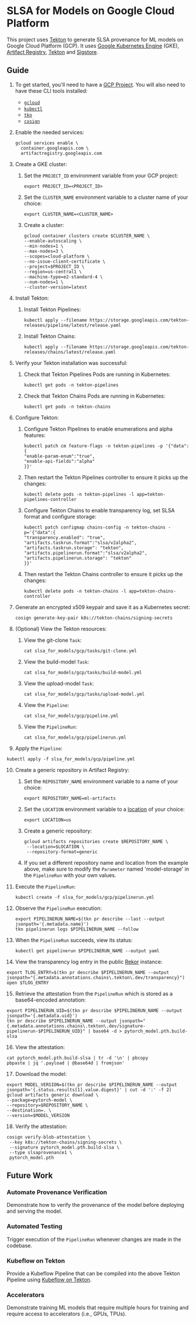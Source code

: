 # SLSA for Models on Google Cloud Platform

This project uses [Tekton][tekton] to generate SLSA provenance for ML models on
Google Cloud Platform (GCP). It uses [Google Kubernetes Engine][gke] (GKE),
[Artifact Registry][ar], [Tekton] and [Sigstore].

## Guide

1. To get started, you'll need to have a [GCP Project][gcp]. You will also need
   to have these CLI tools installed:
   - [`gcloud`][gcloud]
   - [`kubectl`][kubectl]
   - [`tkn`][tkn]
   - [`cosign`][cosign]

2. Enable the needed services:

   ```shell
   gcloud services enable \
     container.googleapis.com \
     artifactregistry.googleapis.com
   ```

3. Create a GKE cluster:

    1. Set the `PROJECT_ID` environment variable from your GCP project:

       ```shell
       export PROJECT_ID=<PROJECT_ID>
       ```

   2. Set the `CLUSTER_NAME` environment variable to a cluster name of your
      choice:

      ```shell
      export CLUSTER_NAME=<CLUSTER_NAME>
      ```

   3. Create a cluster:

       ```shell
       gcloud container clusters create $CLUSTER_NAME \
       --enable-autoscaling \
       --min-nodes=1 \
       --max-nodes=3 \
       --scopes=cloud-platform \
       --no-issue-client-certificate \
       --project=$PROJECT_ID \
       --region=us-central1 \
       --machine-type=e2-standard-4 \
       --num-nodes=1 \
       --cluster-version=latest
       ```

4. Install Tekton:

   1. Install Tekton Pipelines:

       ```shell
       kubectl apply --filename https://storage.googleapis.com/tekton-releases/pipeline/latest/release.yaml
       ```

   2. Install Tekton Chains:

       ```shell
       kubectl apply --filename https://storage.googleapis.com/tekton-releases/chains/latest/release.yaml
       ```

5. Verify your Tekton installation was successful:

   1. Check that Tekton Pipelines Pods are running in Kubernetes:

       ```shell
       kubectl get pods -n tekton-pipelines
       ```

   2. Check that Tekton Chains Pods are running in Kubernetes:

      ```shell
      kubectl get pods -n tekton-chains
      ```

6. Configure Tekton:

   1. Configure Tekton Pipelines to enable enumerations and alpha features:

       ```shell
       kubectl patch cm feature-flags -n tekton-pipelines -p '{"data":{
       "enable-param-enum":"true",
       "enable-api-fields":"alpha"
       }}'
       ```

   2. Then restart the Tekton Pipelines controller to ensure it picks up the
      changes:

      ```shell
      kubectl delete pods -n tekton-pipelines -l app=tekton-pipelines-controller
      ```

   3. Configure Tekton Chains to enable transparency log, set SLSA format and
      configure storage:

      ```shell
      kubectl patch configmap chains-config -n tekton-chains -p='{"data":{
      "transparency.enabled": "true",
      "artifacts.taskrun.format":"slsa/v2alpha2",
      "artifacts.taskrun.storage": "tekton",
      "artifacts.pipelinerun.format":"slsa/v2alpha2",
      "artifacts.pipelinerun.storage": "tekton"
      }}'
      ```
   4. Then restart the Tekton Chains controller to ensure it picks up the
      changes:

      ```shell
      kubectl delete pods -n tekton-chains -l app=tekton-chains-controller
      ```

7. Generate an encrypted x509 keypair and save it as a Kubernetes secret:

   ```shell
   cosign generate-key-pair k8s://tekton-chains/signing-secrets
   ```

8. (Optional) View the Tekton resources:

   1. View the git-clone `Task`:

      ```shell
      cat slsa_for_models/gcp/tasks/git-clone.yml
      ```

   2. View the build-model `Task`:

      ```shell
      cat slsa_for_models/gcp/tasks/build-model.yml
      ```

   3. View the upload-model `Task`:

      ```shell
      cat slsa_for_models/gcp/tasks/upload-model.yml
      ```

   4. View the `Pipeline`:

      ```shell
      cat slsa_for_models/gcp/pipeline.yml
      ```

   5. View the `PipelineRun`:

      ```shell
      cat slsa_for_models/gcp/pipelinerun.yml
      ```

9.  Apply the `Pipeline`:

   ```shell
   kubectl apply -f slsa_for_models/gcp/pipeline.yml
   ```

10. Create a generic repository in Artifact Registry:

    1. Set the `REPOSITORY_NAME` environment variable to a name of your choice:

       ```shell
       export REPOSITORY_NAME=ml-artifacts
       ```

    2. Set the `LOCATION` environment variable to a [location] of your choice:

       ```shell
       export LOCATION=us
       ```

    3. Create a generic repository:
        ```shell
        gcloud artifacts repositories create $REPOSITORY_NAME \
         --location=$LOCATION \
         --repository-format=generic
        ```

    4. If you set a different repository name and location from the example
       above, make sure to modify the `Parameter` named 'model-storage' in the
       `PipelineRun` with your own values.

11. Execute the `PipelineRun`:

    ```shell
    kubectl create -f slsa_for_models/gcp/pipelinerun.yml
    ```

12. Observe the `PipelineRun` execution:

    ```shell
    export PIPELINERUN_NAME=$(tkn pr describe --last --output jsonpath='{.metadata.name}')
    tkn pipelinerun logs $PIPELINERUN_NAME --follow
    ```

13. When the `PipelineRun` succeeds, view its status:

    ```shell
    kubectl get pipelinerun $PIPELINERUN_NAME --output yaml
    ```

14. View the transparency log entry in the public [Rekor][rekor] instance:

   ```shell
   export TLOG_ENTRY=$(tkn pr describe $PIPELINERUN_NAME --output jsonpath="{.metadata.annotations.chains\.tekton\.dev/transparency}")
   open $TLOG_ENTRY
   ```

15. Retrieve the attestation from the `PipelineRun` which is stored as a base64-encoded annotation:

   ```shell
   export PIPELINERUN_UID=$(tkn pr describe $PIPELINERUN_NAME --output  jsonpath='{.metadata.uid}')
   tkn pr describe $PIPELINERUN_NAME --output jsonpath="{.metadata.annotations.chains\.tekton\.dev/signature-pipelinerun-$PIPELINERUN_UID}" | base64 -d > pytorch_model.pth.build-slsa
   ```

16. View the attestation:

   ```shell
   cat pytorch_model.pth.build-slsa | tr -d '\n' | pbcopy
   pbpaste | jq '.payload | @base64d | fromjson'
   ```

17. Download the model:

   ```shell
   export MODEL_VERSION=$(tkn pr describe $PIPELINERUN_NAME --output jsonpath='{.status.results[1].value.digest}' | cut -d ':' -f 2)
   gcloud artifacts generic download \
   --package=pytorch-model \
   --repository=$REPOSITORY_NAME \
   --destination=. \
   --version=$MODEL_VERSION
   ```

18. Verify the attestation:

   ```shell
   cosign verify-blob-attestation \
    --key k8s://tekton-chains/signing-secrets \
    --signature pytorch_model.pth.build-slsa \
    --type slsaprovenance1 \
    pytorch_model.pth
   ```

## Future Work

### Automate Provenance Verification

Demonstrate how to verify the provenance of the model before deploying and
serving the model.

### Automated Testing

Trigger execution of the `PipelineRun` whenever changes are made in the
codebase.

### Kubeflow on Tekton

Provide a Kubeflow Pipeline that can be compiled into the above Tekton Pipeline
using [Kubeflow on Tekton][tekton-kubeflow].

### Accelerators

Demonstrate training ML models that require multiple hours for training and
require access to accelerators (i.e., GPUs, TPUs).

[gcp]: https://cloud.google.com/docs/get-started
[gcloud]: https://cloud.google.com/sdk/docs/install
[kubectl]: https://kubernetes.io/docs/tasks/tools/
[tkn]: https://tekton.dev/docs/cli/
[cosign]: https://docs.sigstore.dev/system_config/installation/
[tekton-kubeflow]: https://www.kubeflow.org/docs/components/pipelines/v1/sdk/pipelines-with-tekton/
[tekton-chains]: https://tekton.dev/docs/chains/
[tekton]: https://tekton.dev/docs/
[rekor]: https://rekor.sigstore.dev
[location]: https://cloud.google.com/artifact-registry/docs/repositories/repo-locations
[gke]: https://cloud.google.com/kubernetes-engine?hl=en
[ar]: https://cloud.google.com/artifact-registry
[sigstore]: https://docs.sigstore.dev
